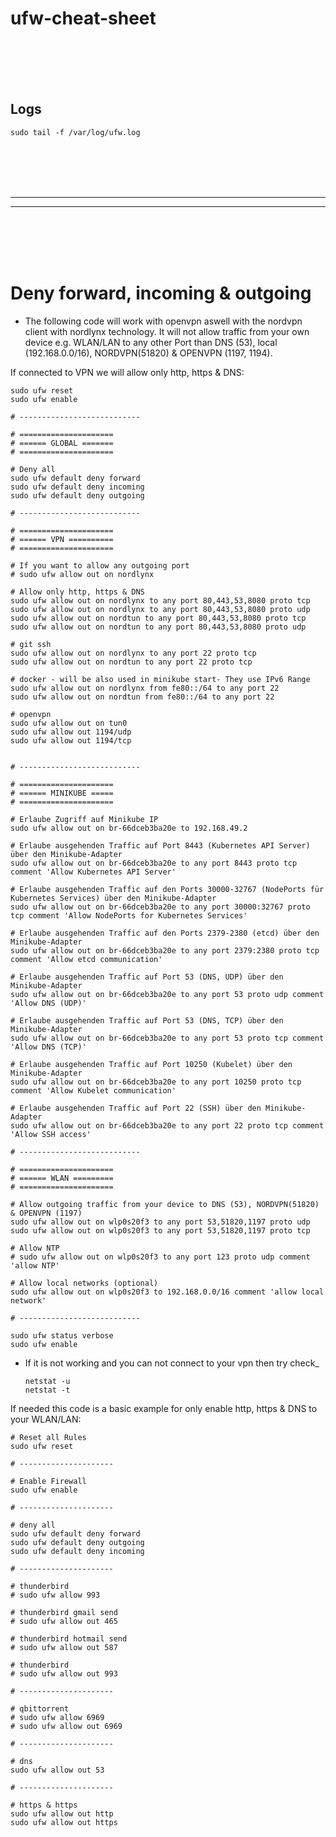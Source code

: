# ufw-cheat-sheet

<br><br>
<br><br>

## Logs
```shell
sudo tail -f /var/log/ufw.log
```




<br><br>
<br><br>
_____________________________________
_____________________________________
<br><br>
<br><br>

# Deny forward, incoming & outgoing 
- The following code will work with openvpn aswell with the nordvpn client with nordlynx technology. It will not allow traffic from your own device e.g. WLAN/LAN to any other Port than DNS (53), local (192.168.0.0/16), NORDVPN(51820) & OPENVPN (1197, 1194). 

If connected to VPN we will allow only http, https & DNS:
```shell
sudo ufw reset
sudo ufw enable

# ---------------------------

# =====================
# ====== GLOBAL =======
# =====================

# Deny all
sudo ufw default deny forward
sudo ufw default deny incoming
sudo ufw default deny outgoing

# ---------------------------

# =====================
# ====== VPN ==========
# =====================

# If you want to allow any outgoing port
# sudo ufw allow out on nordlynx

# Allow only http, https & DNS
sudo ufw allow out on nordlynx to any port 80,443,53,8080 proto tcp
sudo ufw allow out on nordlynx to any port 80,443,53,8080 proto udp
sudo ufw allow out on nordtun to any port 80,443,53,8080 proto tcp
sudo ufw allow out on nordtun to any port 80,443,53,8080 proto udp

# git ssh
sudo ufw allow out on nordlynx to any port 22 proto tcp
sudo ufw allow out on nordtun to any port 22 proto tcp

# docker - will be also used in minikube start- They use IPv6 Range
sudo ufw allow out on nordlynx from fe80::/64 to any port 22
sudo ufw allow out on nordtun from fe80::/64 to any port 22

# openvpn
sudo ufw allow out on tun0
sudo ufw allow out 1194/udp
sudo ufw allow out 1194/tcp


# ---------------------------

# =====================
# ====== MINIKUBE =====
# =====================

# Erlaube Zugriff auf Minikube IP
sudo ufw allow out on br-66dceb3ba20e to 192.168.49.2

# Erlaube ausgehenden Traffic auf Port 8443 (Kubernetes API Server) über den Minikube-Adapter
sudo ufw allow out on br-66dceb3ba20e to any port 8443 proto tcp comment 'Allow Kubernetes API Server'

# Erlaube ausgehenden Traffic auf den Ports 30000-32767 (NodePorts für Kubernetes Services) über den Minikube-Adapter
sudo ufw allow out on br-66dceb3ba20e to any port 30000:32767 proto tcp comment 'Allow NodePorts for Kubernetes Services'

# Erlaube ausgehenden Traffic auf den Ports 2379-2380 (etcd) über den Minikube-Adapter
sudo ufw allow out on br-66dceb3ba20e to any port 2379:2380 proto tcp comment 'Allow etcd communication'

# Erlaube ausgehenden Traffic auf Port 53 (DNS, UDP) über den Minikube-Adapter
sudo ufw allow out on br-66dceb3ba20e to any port 53 proto udp comment 'Allow DNS (UDP)'

# Erlaube ausgehenden Traffic auf Port 53 (DNS, TCP) über den Minikube-Adapter
sudo ufw allow out on br-66dceb3ba20e to any port 53 proto tcp comment 'Allow DNS (TCP)'

# Erlaube ausgehenden Traffic auf Port 10250 (Kubelet) über den Minikube-Adapter
sudo ufw allow out on br-66dceb3ba20e to any port 10250 proto tcp comment 'Allow Kubelet communication'

# Erlaube ausgehenden Traffic auf Port 22 (SSH) über den Minikube-Adapter
sudo ufw allow out on br-66dceb3ba20e to any port 22 proto tcp comment 'Allow SSH access'

# ---------------------------

# =====================
# ====== WLAN =========
# =====================

# Allow outgoing traffic from your device to DNS (53), NORDVPN(51820) & OPENVPN (1197)
sudo ufw allow out on wlp0s20f3 to any port 53,51820,1197 proto udp
sudo ufw allow out on wlp0s20f3 to any port 53,51820,1197 proto tcp

# Allow NTP
# sudo ufw allow out on wlp0s20f3 to any port 123 proto udp comment 'allow NTP'

# Allow local networks (optional)
sudo ufw allow out on wlp0s20f3 to 192.168.0.0/16 comment 'allow local network'

# ---------------------------

sudo ufw status verbose
sudo ufw enable
```
- If it is not working and you can not connect to your vpn then try check_
  ```shell
  netstat -u
  netstat -t

  ```


If needed this code is a basic example for only enable http, https & DNS to your WLAN/LAN:
```shell
# Reset all Rules
sudo ufw reset

# ---------------------

# Enable Firewall
sudo ufw enable

# ---------------------

# deny all
sudo ufw default deny forward
sudo ufw default deny outgoing
sudo ufw default deny incoming

# ---------------------

# thunderbird
# sudo ufw allow 993

# thunderbird gmail send
# sudo ufw allow out 465

# thunderbird hotmail send
# sudo ufw allow out 587

# thunderbird
# sudo ufw allow out 993

# ---------------------

# qbittorrent
# sudo ufw allow 6969
# sudo ufw allow out 6969

# ---------------------

# dns
sudo ufw allow out 53

# ---------------------

# https & https
sudo ufw allow out http
sudo ufw allow out https
```


